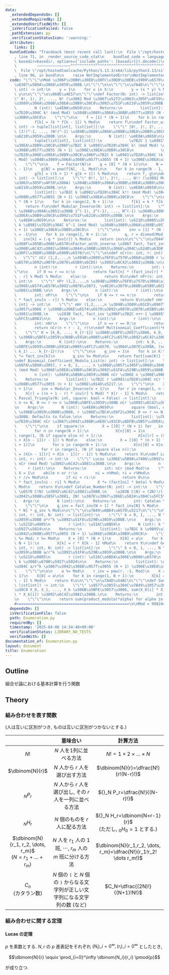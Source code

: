 ```yaml
---
data:
  _extendedDependsOn: []
  _extendedRequiredBy: []
  _extendedVerifiedWith: []
  _isVerificationFailed: false
  _pathExtension: py
  _verificationStatusIcon: ':warning:'
  attributes:
    links: []
  bundledCode: "Traceback (most recent call last):\n  File \"/opt/hostedtoolcache/Python/3.13.3/x64/lib/python3.13/site-packages/onlinejudge_verify/documentation/build.py\"\
    , line 71, in _render_source_code_stat\n    bundled_code = language.bundle(stat.path,\
    \ basedir=basedir, options={'include_paths': [basedir]}).decode()\n          \
    \         ~~~~~~~~~~~~~~~^^^^^^^^^^^^^^^^^^^^^^^^^^^^^^^^^^^^^^^^^^^^^^^^^^^^^^^^^^^^^^^^^^\n\
    \  File \"/opt/hostedtoolcache/Python/3.13.3/x64/lib/python3.13/site-packages/onlinejudge_verify/languages/python.py\"\
    , line 96, in bundle\n    raise NotImplementedError\nNotImplementedError\n"
  code: "\"\"\"\nMod \u306F\u30B0\u30ED\u30FC\u30D0\u30EB\u5909\u6570\u304B\u3089\u306E\
    \u6307\u5B9A\u3068\u3059\u308B.\n\"\"\"\n\n\"\"\"\n\u7A4D\n\"\"\"\ndef product_modulo(*X:\
    \ int) -> int:\n    y = 1\n    for x in X:\n        y = (x * y) % Mod\n    return\
    \ y\n\n\"\"\"\n\u968E\u4E57\n\"\"\"\ndef Factor(N: int) -> list[int]:\n    \"\"\
    \" 0!, 1!, 2!, ..., N! (\u3092 Mod \u3067\u5272\u3063\u305F\u4F59\u308A) \u304B\
    \u3089\u306A\u308B\u30EA\u30B9\u30C8\u3092\u751F\u6210\u3059\u308B.\n\n    Args:\n\
    \        N (int): \u4E0A\u9650\n\n    Returns:\n        list[int]: \u7B2C k \u8981\
    \u7D20\u304C k! (mod Mod) \u304B\u3089\u306A\u308B\u9577\u3055 (N + 1) \u306E\u30EA\
    \u30B9\u30C8\n    \"\"\"\n\n    f = [1] * (N + 1)\n    for k in range(1, N + 1):\n\
    \        f[k] = (k * f[k - 1]) % Mod\n    return f\n\ndef Factor_with_inverse(N:\
    \ int) -> tuple[list[int], list[int]]:\n    \"\"\" [0!, 1!, 2!, ..., N!], [(0!)^-1,\
    \ (1!)^-1, ..., (N!)^-1] \u304B\u3089\u306A\u308B\u30EA\u30B9\u30C8\u3092\u751F\
    \u6210\u3059\u308B.\n\n    Args:\n        N (int): \u4E0A\u9650\n\n    Returns:\n\
    \        tuple[list[int], list[int]]:\n            \u7B2C 1 \u8981\u7D20\u306E\
    \u30EA\u30B9\u30C8\u306F\u7B2C k \u8981\u7D20\u304C k! (mod Mod) \u304B\u3089\u306A\
    \u308B\u9577\u3055 (N + 1) \u306E\u30EA\u30B9\u30C8\n            \u7B2C 2 \u8981\
    \u7D20\u306E\u30EA\u30B9\u30C8\u306F\u7B2C k \u8981\u7D20\u304C (k!)^(-1) (mod\
    \ Mod) \u304B\u3089\u306A\u308B\u9577\u3055 (N + 1) \u306E\u30EA\u30B9\u30C8\n\
    \    \"\"\"\n\n    f = Factor(N)\n    g = [0] * (N + 1)\n\n    N = min(N, Mod\
    \ - 1)\n    g[N] = pow(f[N], -1, Mod)\n\n    for k in range(N - 1, -1, -1):\n\
    \        g[k] = ((k + 1) * g[k + 1]) % Mod\n\n    return f, g\n\ndef Double_Factor(N:\
    \ int) -> list[int]:\n    \"\"\" 0!!, 1!!, 2!!, ..., N!! (\u3092 Mod \u3067\u5272\
    \u3063\u305F\u4F59\u308A) \u304B\u3089\u306A\u308B\u30EA\u30B9\u30C8\u3092\u751F\
    \u6210\u3059\u308B.\n\n    Args:\n        N (int): \u4E0A\u9650\n\n    Returns:\n\
    \        list[int]: \u7B2C k \u8981\u7D20\u304C k!! (mod Mod) \u304B\u3089\u306A\
    \u308B\u9577\u3055 (N + 1) \u306E\u30EA\u30B9\u30C8\n    \"\"\"\n\n    f = [1]\
    \ * (N + 1)\n    for k in range(2, N + 1):\n        f[k] = k * f[k - 2] % Mod\n\
    \    return f\n\ndef Modular_Inverse(N: int) -> list[int]:\n    \"\"\" (mod Mod)\
    \ \u306B\u304A\u3051\u308B 1^(-1), 2^(-1), ..., N^(-1) \u304B\u3089\u306A\u308B\
    \u30EA\u30B9\u30C8\u3092\u751F\u6210\u3059\u308B.\n\n    Args:\n        N (int):\
    \ \u4E0A\u9650\n\n    Returns:\n        list[int]: \u521D\u9805\u306F -1, \u7B2C\
    \ k \u8981\u7D20\u304C k^-1 (mod Mod) \u304B\u3089\u306A\u308B\u9577\u3055 (N\
    \ + 1) \u306E\u30EA\u30B9\u30C8\n    \"\"\"\n\n    inv = [1] * (N + 1)\n    inv[0]\
    \ = -1\n\n    for k in range(2, N + 1):\n        q, r = divmod(Mod, k)\n     \
    \   inv[k] = (-q * inv[r]) % Mod\n    return inv\n\n\"\"\"\n\u7D44\u307F\u5408\
    \u308F\u305B\u306E\u6570\nFactor_with_inverse \u3067 fact, fact_inv \u3092\u65E2\
    \u306B\u6C42\u3081\u3066\u3044\u308B\u3053\u3068\u304C\u524D\u63D0 (\u30B0\u30ED\
    \u30FC\u30D0\u30EB\u5909\u6570)\n\"\"\"\n\ndef nCr(n: int, r: int) -> int:\n \
    \   \"\"\" nCr (1,2,...,n \u304B\u3089\u76F8\u7570\u306A\u308B r \u500B\u306E\u6574\
    \u6570\u3092\u9078\u3076\u65B9\u6CD5) \u3092\u6C42\u3081\u308B.\n\n    Args:\n\
    \        n (int):\n        r (int):\n\n    Returns:\n        int: nCr\n    \"\"\
    \"\n\n    if 0 <= r <= n:\n        return fact[n] * (fact_inv[r] * fact_inv[n\
    \ - r] % Mod) % Mod\n    else:\n        return 0\n\ndef nPr(n: int, r: int) ->\
    \ int:\n    \"\"\" nPr (1,2,...,n \u304B\u3089\u76F8\u7570\u306A\u308B r \u500B\
    \u306E\u6574\u6570\u3092\u9078\u3073, \u4E26\u3079\u308B\u65B9\u6CD5) \u3092\u6C42\
    \u3081\u308B.\n\n    Args:\n        n (int):\n        r (int):\n\n    Returns:\n\
    \        int: nPr\n    \"\"\"\n\n    if 0 <= r <= n:\n        return (fact[n]\
    \ * fact_inv[n - r]) % Mod\n    else:\n        return 0\n\ndef nHr(n: int, r:\
    \ int) -> int:\n    \"\"\" nHr (1,2,...,n \u304B\u3089\u91CD\u8907\u3092\u8A31\
    \u3057\u3066 r \u500B\u306E\u6574\u6570\u3092\u9078\u3076\u65B9\u6CD5) \u3092\u6C42\
    \u3081\u308B.\n    \u203B fact, fact_inv \u306F\u7B2C n+r-1 \u9805\u307E\u3067\
    \u5FC5\u8981\n\n    Args:\n        n (int):\n        r (int):\n\n    Returns:\n\
    \        int: nHr\n    \"\"\"\n\n    if n == r == 0:\n        return 1\n    else:\n\
    \        return nCr(n + r - 1, r)\n\ndef Multinomial_Coefficient(*K: int) -> int:\n\
    \    \"\"\" K = [k_0, ..., k_{r-1}] \u306B\u5BFE\u3057\u3066, k_0, ..., k_{r-1}\
    \ \u306B\u5BFE\u3059\u308B\u591A\u9805\u4FC2\u6570\u3092\u6C42\u3081\u308B.\n\n\
    \    Args:\n        K (int):\n\n    Returns:\n        int: k_0, ..., k_{r-1} \u306B\
    \u5BFE\u3059\u308B\u591A\u9805\u4FC2\u6570. \u3064\u307E\u308A, (sum(K)!)/(k_0!\
    \ k_1! ... k_{r-1}!)\n    \"\"\"\n\n    g_inv = 1\n    for k in K:\n        g_inv\
    \ *= fact_inv[k]\n        g_inv %= Mod\n\n    return fact[sum(K)] * g_inv % Mod\n\
    \ndef Binomial_Coefficient_Modulo_List(n: int) -> list[int]:\n    \"\"\" n \u3092\
    \u56FA\u5B9A\u3057, r = 0, 1, ..., n \u3068\u3057\u305F\u3068\u304D\u306E nCr\
    \ (mod Mod) \u306E\u30EA\u30B9\u30C8\u3092\u51FA\u529B\u3059\u308B.\n\n    Args:\n\
    \        n (int): \u56FA\u5B9A\u3059\u308B nCr \u306E n \u306E\u90E8\u5206\n\n\
    \    Returns:\n        list[int]: \u7B2C r \u8981\u7D20\u304C nCr \u3067\u3042\
    \u308B\u9577\u3055 (n + 1) \u306E\u914D\u5217.\n    \"\"\"\n\n    X = [1] * (n\
    \ + 1)\n    inv = Modular_Inverse(n + 1)\n    for r in range(1, n + 1):\n    \
    \    X[r] = ((n + 1 - r) * inv[r] % Mod) * X[r - 1] % Mod\n    return X\n\ndef\
    \ Pascal_Triangle(N: int, square: bool = False) -> list[int]:\n    \"\"\" 0 <=\
    \ n <= N, 0 <= r <= n \u306B\u5BFE\u3059\u308B nCr \u3092\u6C42\u3081\u308B.\n\
    \n    Args:\n        N (int): \u4E0A\u9650\n        square (bool, optional): True\
    \ \u306B\u3059\u308B\u3068, r \u306E\u7BC4\u56F2\u304C 0 <= r <= N \u306B\u306A\
    \u308B. Defaults to False.\n\n    Returns:\n        list[int]: \u7B2C (n, r) \u8981\
    \u7D20\u304C nCr \u3067\u3042\u308B\u4E8C\u91CD\u6DFB\u5B57\u30EA\u30B9\u30C8\n\
    \    \"\"\"\n\n    if square:\n        X = [[0] * (N + 1) for _ in range(N + 1)]\n\
    \        for n in range(N + 1):\n            X[n][0] = 1\n            for r in\
    \ range(1, (N if square else n) + 1):\n                X[n][r] = (X[n - 1][r]\
    \ + X[n - 1][r - 1]) % Mod\n    else:\n        X = [[0] * (n + 1) for n in range(N\
    \ + 1)]\n        for n in range(N + 1):\n            X[n][0] = X[n][n] = 1\n \
    \           for r in range(1, (N if square else n)):\n                X[n][r]\
    \ = (X[n - 1][r] + X[n - 1][r - 1]) % Mod\n\n    return X\n\ndef Lucas_Combination(n:\
    \ int, r: int) -> int:\n    \"\"\" Lucas \u306E\u5B9A\u7406\u3092\u7528\u3044\u3066\
    \ nCr (mod Mod) \u3092\u6C42\u3081\u308B.\n\n    Args:\n        n (int):\n   \
    \     r (int):\n\n    Returns:\n        int: nCr (mod Mod)\n    \"\"\"\n\n   \
    \ X = 1\n    while n or r:\n        ni = n%Mod; ri = r%Mod\n        n //= Mod;\
    \ r //= Mod\n\n        if ni < ri:\n            return 0\n\n        beta = fact_inv[ri]\
    \ * fact_inv[ni - ri] % Mod\n        X *= (fact[ni] * beta) % Mod\n        X %=\
    \ Mod\n    return X\n\ndef Catalan_Number(N: int) -> int:\n    \"\"\" Catalan\
    \ \u6570 C(N) \u3092\u6C42\u3081\u308B.\n    \u203B C(N) = (2N)!/((N+1)! N!) \u3067\
    \u3042\u308B\u305F\u3081, 2N! \u307E\u3067\u306E\u5024\u304C\u5FC5\u8981\n\n \
    \   Args:\n        N (int):\n\n    Returns:\n        int: Catalan \u6570 C(N)\n\
    \    \"\"\"\n\n    g_inv = fact_inv[N + 1] * fact_inv[N] % Mod\n    return fact[2\
    \ * N] * g_inv % Mod\n\n\"\"\"\n\u7B49\u6BD4\u6570\u5217\n\"\"\"\n\ndef Geometric_Sequence(a:\
    \ int, r: int, N: int) -> list[int]:\n    \"\"\" k = 0, 1, ..., N \u306B\u5BFE\
    \u3059\u308B a*r^k \u3092\u51FA\u529B\u3059\u308B.\n\n    Args:\n        a (int):\
    \ \u521D\u9805\n        r (int): \u516C\u6BD4\n        N (int): k \u306E\u6700\
    \u5927\u5024\n\n    Returns:\n        list[int]: \u7B2C k \u9805\u304C a*r^k \u3067\
    \u3042\u308B\u9577\u3055 (N + 1) \u306E\u30EA\u30B9\u30C8\n    \"\"\"\n\n    a\
    \ %= Mod; r %= Mod\n    X = [0] * (N + 1)\n    X[0] = a\n    for k in range(1,\
    \ N + 1):\n        X[k] = r * X[k - 1] %Mod\n    return X\n\ndef Geometric_Inverse_Sequence(a:\
    \ int, r: int, N: int) -> list[int]:\n    \"\"\" k = 0, 1, ..., N \u306B\u5BFE\
    \u3059\u308B a/r^k \u3092\u51FA\u529B\u3059\u308B.\n\n    Args:\n        a (int):\
    \ \u521D\u9805\n        r (int): \u516C\u6BD4\u306E\u9006\u6570\n        N (int):\
    \ k \u306E\u6700\u5927\u5024\n\n    Returns:\n        list[int]: \u7B2C k \u9805\
    \u304C a/r^k \u3067\u3042\u308B\u9577\u3055 (N + 1) \u306E\u30EA\u30B9\u30C8\n\
    \    \"\"\"\n\n\n    a %= Mod\n    r_inv = pow(r, -1, Mod)\n    X = [0] * (N +\
    \ 1)\n    X[0] = a\n\n    for k in range(1, N + 1):\n        X[k] = r_inv * X[k\
    \ - 1] % Mod\n    return X\n\n\"\"\"\n\u7A4D\u548C\n\"\"\"\ndef Sum_of_Product(*X:\
    \ list[int]) -> int:\n    \"\"\" \u9577\u3055\u304C\u7B49\u3057\u3044\u30EA\u30B9\
    \u30C8 X_0, X_1, ..., X_k \u306B\u5BFE\u3057\u3066, sum(X_0[i] * X_1[i] * ...\
    \ * X_k[i]) \u3092\u6C42\u3081\u308B.\n\n    Returns:\n        int: \u7A4D\u548C\
    \n    \"\"\"\n\n    return sum(product_modulo(*alpha) for alpha in zip(*X))\n\n\
    #==================================================\n\nMod = 998244353\n"
  dependsOn: []
  isVerificationFile: false
  path: Enumeration.py
  requiredBy: []
  timestamp: '2025-04-06 14:34:48+09:00'
  verificationStatus: LIBRARY_NO_TESTS
  verifiedWith: []
documentation_of: Enumeration.py
layout: document
title: Enumeration
---
```


## Outline

組合せ論における基本計算を行う関数

## Theory

### 組み合わせを表す関数

(人は互いに区別がつき, ものは互いに区別がつかないとする.)

||意味合い|計算方法|
|:--:|:--:|:--:|
|$N!$|$N$ 人を1列に並べる方法|$N!=1 \times 2 \times \dots \times N$|
|$\dbinom{N}{r}$|$N$ 人から $r$ 人を選び出す方法 |$\dbinom{N}{r}=\dfrac{N!}{r!(N-r)!}$|
|${}_N P_r$|$N$ 人から $r$ 人を選び出し, その $r$ 人を一列に並べる方法|${}_N P_r=\dfrac{N!}{(N-r)!}$|
|${}_N H_r$|$N$ 個のものを $r$ 人に配る方法|${}_N H_r=\dbinom{N+r-1}{r}$ <br> (ただし, $_0H_0=1$ とする.)|
|$\dbinom{N}{r_1, r_2, \dots, r_m}$ <br> $(N=r_1+\dots+r_m)$|$N$ 人を $r_1$ 人の $1$ 班, $\cdots$, $r_m$ 人の $m$ 班に分ける方法|$\dbinom{N}{r_1,r_2, \dots, r_m}=\dfrac{N!}{r_1!r_2! \dots r_m!}$|
|$C_n$<br>(カタラン数)|$N$ 個の `(` と $N$ 個の `)` からなる文字列が正しい文字列になる文字列の数 (など) |$C_N=\dfrac{(2N)!}{(N+1)!N!}$|

### 組み合わせに関する定理

#### Lucas の定理

$p$ を素数とする. $N,r$ の $p$ 進表記をそれぞれ $(N_i)\_{i=0}^{\infty}, (r_i)\_{i=0}^\infty$ としたとき,

$$\dbinom{N}{r} \equiv \prod_{i=0}^\infty \dbinom{N_i}{r_i} \pmod{p}$$

が成り立つ.
